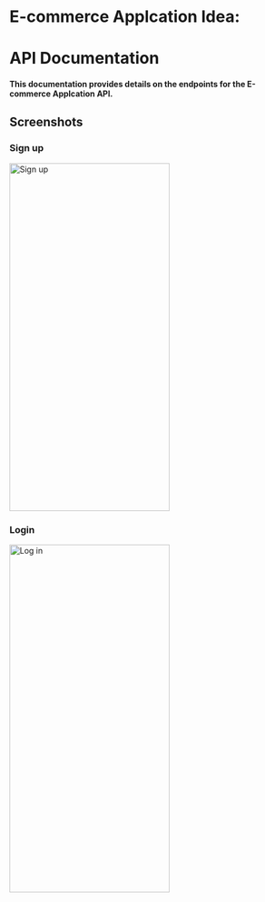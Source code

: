 # E-commerce Applcation Idea:



#  API Documentation
#### This documentation provides details on the endpoints for the E-commerce Applcation API.


## Screenshots


### Sign up
<img src="https://github.com/Mohammad-Abdelhadi/e-commerce/assets/125509690/3c995b0b-b92d-41a4-b788-311eb8198460" alt="Sign up" width="282" height="612">

### Login
<img src="https://github.com/Mohammad-Abdelhadi/e-commerce/assets/125509690/8cffe88a-cd32-410b-8bbc-bcd0734c7c9f" alt="Log in" width="282" height="612">

